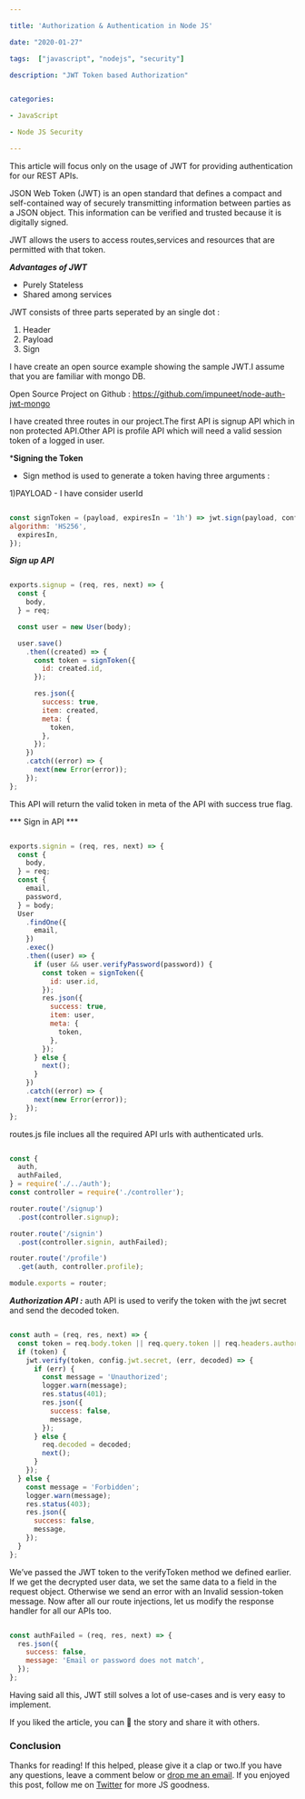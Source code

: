 ```yaml
---

title: 'Authorization & Authentication in Node JS'

date: "2020-01-27"

tags:  ["javascript", "nodejs", "security"]

description: "JWT Token based Authorization"


categories:

- JavaScript

- Node JS Security

---
```

This article will focus only on the usage of JWT for providing authentication for our REST APIs.

JSON Web Token (JWT) is an open standard that defines a compact and self-contained way of securely transmitting information between parties as a JSON object. This information can be verified and trusted because it is digitally signed.

JWT allows the users to access routes,services and resources that are permitted with that token.

***Advantages of  JWT***

- Purely Stateless
- Shared among services

JWT consists of three parts seperated by an single dot : 
1) Header
2) Payload
3) Sign


I have create an open source example showing the sample JWT.I assume that you are familiar 
with mongo DB.

Open Source Project on Github : https://github.com/impuneet/node-auth-jwt-mongo

I have created three routes in our project.The first API is signup API which in non protected API.Other API is profile API which will need a valid session token of a logged in user.


***Signing the Token**

- Sign method is used to generate a token having three arguments : 

1)PAYLOAD - I have consider userId


```js

const signToken = (payload, expiresIn = '1h') => jwt.sign(payload, config.jwt.secret, {
algorithm: 'HS256',
  expiresIn,
});

```

***Sign up API***

```js

exports.signup = (req, res, next) => {
  const {
    body,
  } = req;

  const user = new User(body);

  user.save()
    .then((created) => {
      const token = signToken({
        id: created.id,
      });

      res.json({
        success: true,
        item: created,
        meta: {
          token,
        },
      });
    })
    .catch((error) => {
      next(new Error(error));
    });
};

```

This API will return the valid token in meta of the API with success true flag.

*** Sign in API ***



```js

exports.signin = (req, res, next) => {
  const {
    body,
  } = req;
  const {
    email,
    password,
  } = body;
  User
    .findOne({
      email,
    })
    .exec()
    .then((user) => {
      if (user && user.verifyPassword(password)) {
        const token = signToken({
          id: user.id,
        });
        res.json({
          success: true,
          item: user,
          meta: {
            token,
          },
        });
      } else {
        next();
      }
    })
    .catch((error) => {
      next(new Error(error));
    });
};

```

routes.js file inclues all the required API urls with authenticated urls.


```js

const {
  auth,
  authFailed,
} = require('./../auth');
const controller = require('./controller');

router.route('/signup')
  .post(controller.signup);

router.route('/signin')
  .post(controller.signin, authFailed);

router.route('/profile')
  .get(auth, controller.profile);

module.exports = router;

```


***Authorization API :***
auth API is used to verify the token with the jwt secret and send the decoded token.

```js

const auth = (req, res, next) => {
  const token = req.body.token || req.query.token || req.headers.authorization;
  if (token) {
    jwt.verify(token, config.jwt.secret, (err, decoded) => {
      if (err) {
        const message = 'Unauthorized';
        logger.warn(message);
        res.status(401);
        res.json({
          success: false,
          message,
        });
      } else {
        req.decoded = decoded;
        next();
      }
    });
  } else {
    const message = 'Forbidden';
    logger.warn(message);
    res.status(403);
    res.json({
      success: false,
      message,
    });
  }
};

```

We’ve passed the JWT token to the verifyToken method we defined earlier. If we get the decrypted user data, we set the same data to a field in the request object.
Otherwise we send an error with an Invalid session-token message.
Now after all our route injections, let us modify the response handler for all our APIs too.

```js

const authFailed = (req, res, next) => {
  res.json({
    success: false,
    message: 'Email or password does not match',
  });
};

```

Having said all this, JWT still solves a lot of use-cases and is very easy to implement.

If you liked the article, you can 👏 the story and share it with others.


### Conclusion

Thanks for reading! If this helped, please give it a clap or two.If you have any questions, leave a comment below or [drop me an email](mailto:iampuneet.in@gmail.com).
If you enjoyed this post, follow me on [Twitter](https://twitter.com/iampuneet_in) for more JS goodness.